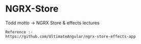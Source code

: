 # NGRX-Store
Todd motto -> NGRX Store &amp; effects lectures






```
Reference :-
https://github.com/UltimateAngular/ngrx-store-effects-app
```


